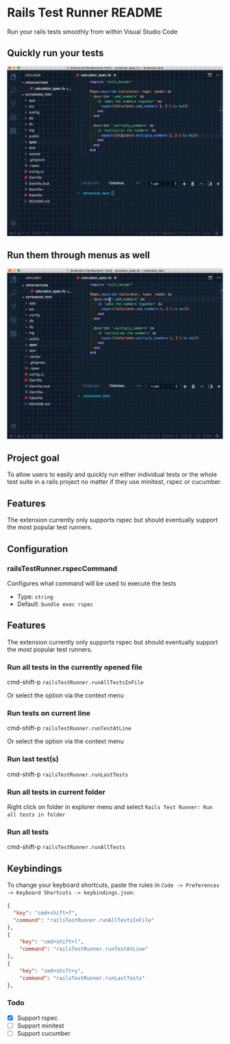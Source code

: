 # Rails Test Runner README

Run your rails tests smoothly from within Visual Studio Code

## Quickly run your tests
![Commands](images/rails-test-runner-commands.gif)

## Run them through menus as well
![Menu](images/rails-test-runner-menu.gif)

## Project goal
To allow users to easily and quickly run either individual tests
or the whole test suite in a rails project no matter if they use
minitest, rspec or cucumber.

## Features
The extension currently only supports rspec but should eventually
support the most popular test runners.

## Configuration
### railsTestRunner.rspecCommand
Configures what command will be used to execute the tests

* Type: `string`
* Default: `bundle exec rspec`

## Features
The extension currently only supports rspec but should eventually
support the most popular test runners.

### Run all tests in the currently opened file
cmd-shift-p `railsTestRunner.runAllTestsInFile`

Or select the option via the context menu

### Run tests on current line
cmd-shift-p `railsTestRunner.runTestAtLine`

Or select the option via the context menu

### Run last test(s)
cmd-shift-p `railsTestRunner.runLastTests`

### Run all tests in current folder
Right click on folder in explorer menu and select `Rails Test Runner: Run all tests in folder`

### Run all tests
cmd-shift-p `railsTestRunner.runAllTests`


## Keybindings
To change your keyboard shortcuts, paste the rules in `Code -> Preferences -> Keyboard Shortcuts -> keybindings.json`:

```json
{
  "key": "cmd+shift+f",
  "command": "railsTestRunner.runAllTestsInFile"
},
{
    "key": "cmd+shift+l",
    "command": "railsTestRunner.runTestAtLine"
},
{
    "key": "cmd+shift+y",
    "command": "railsTestRunner.runLastTests"
},
```

### Todo
- [x] Support rspec
- [ ] Support minitest
- [ ] Support cucumber
